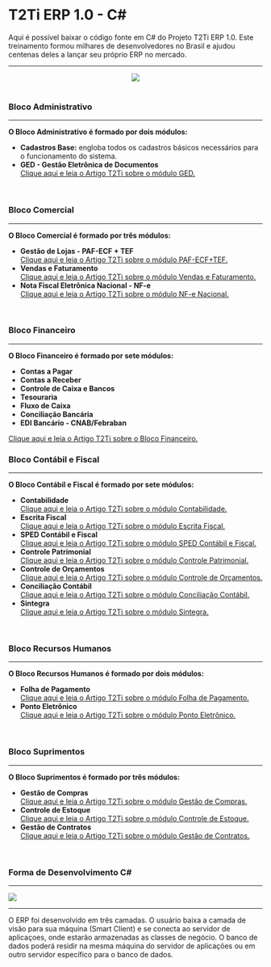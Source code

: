 <html>
        		<div class="bloco">
        			<div class="titulo_bloco">
        				<h1>T2Ti ERP 1.0 - C#</h1>
					Aqui é possível baixar o código fonte em C# do Projeto T2Ti ERP 1.0. 
          Este treinamento formou milhares de desenvolvedores no Brasil e ajudou centenas 
          deles a lançar seu próprio ERP no mercado.
					<hr />
        			</div>
        			<div class="conteudoTexto">
				<center>
    					<img src="http://t2ti.com/images/erp/t2ti_erp.jpg" />
				</center>
        				<br />				
        				<h3>Bloco Administrativo</h3> 
        				<hr />
						<b>O Bloco Administrativo é formado por dois módulos: </b>
						<ul>
							<li>
								<b>Cadastros Base:</b> engloba todos os cadastros básicos necessários para o funcionamento do sistema.
							</li>
							<li>
								<b> GED - Gestão Eletrônica de Documentos </b> <br />
								<a href="http://t2ti.com/erp/artigos/GED.pdf" target="_blank">Clique aqui e leia o Artigo T2Ti sobre o módulo GED.</a>
							</li>
						</ul>
        				<br />
        <h3>Bloco Comercial</h3> 
        				<hr />
						<b>O Bloco Comercial é formado por três módulos: </b>
						<ul>
							<li>
								<b> Gestão de Lojas - PAF-ECF + TEF </b> <br />
								<a href="http://t2ti.com/erp/artigos/PAF-ECF_TEF.pdf" target="_blank">Clique aqui e leia o Artigo T2Ti sobre o módulo PAF-ECF+TEF.</a>
							</li>
							<li>
							<b> 	Vendas e Faturamento </b> <br />
								<a href="http://t2ti.com/erp/artigos/VendasFaturamento.pdf" target="_blank">Clique aqui e leia o Artigo T2Ti sobre o módulo Vendas e Faturamento.</a>
							</li>
							<li>
							<b> 	Nota Fiscal Eletrônica Nacional - NF-e </b> <br />
								<a href="http://t2ti.com/erp/artigos/NF-e.pdf" target="_blank">Clique aqui e leia o Artigo T2Ti sobre o módulo NF-e Nacional.</a>
							</li>
						</ul>
        				<br />
        				<h3>Bloco Financeiro</h3> 
        				<hr />
						<b>O Bloco Financeiro é formado por sete módulos: </b>
							<ul>
								<li>
									<b>Contas a Pagar </b>
								</li>
								<li>
									<b>Contas a Receber</b>
								</li>
								<li>
									<b>Controle de Caixa e Bancos	</b>
								</li>
								<li>
									<b>Tesouraria</b>
								</li>
								<li>
									<b>Fluxo de Caixa</b>
								</li>
								<li>
									<b>Conciliação Bancária</b>
								</li>
								<li>
									<b>EDI Bancário - CNAB/Febraban</b>
								</li>
							</ul>
							<a href="http://t2ti.com/erp/artigos/Financeiro.pdf" target="_blank">Clique aqui e leia o Artigo T2Ti sobre o Bloco Financeiro.</a>
        				<br />
        				<h3>Bloco Contábil e Fiscal</h3> 
        				<hr />
						<b>O Bloco Contábil e Fiscal é formado por sete módulos: </b>
						<ul>
							<li>
							<b> 	Contabilidade </b> <br />
								<a href="http://t2ti.com/erp/artigos/Contabilidade.pdf" target="_blank">Clique aqui e leia o Artigo T2Ti sobre o módulo Contabilidade.</a>
							</li>
							<li>
								<b> Escrita Fiscal </b> <br />
								<a href="http://t2ti.com/erp/artigos/EscritaFiscal.pdf" target="_blank">Clique aqui e leia o Artigo T2Ti sobre o módulo Escrita Fiscal.</a>
							</li>
							<li>
								<b> SPED Contábil e Fiscal </b> <br />
								<a href="http://t2ti.com/erp/artigos/SPED.pdf" target="_blank">Clique aqui e leia o Artigo T2Ti sobre o módulo SPED Contábil e Fiscal.</a>
							</li>
							<li>
								<b> Controle Patrimonial </b> <br />
								<a href="http://t2ti.com/erp/artigos/Patrimonio.pdf" target="_blank">Clique aqui e leia o Artigo T2Ti sobre o módulo Controle Patrimonial.</a>
							</li>
							<li>
							<b> 	Controle de Orçamentos </b> <br />
								<a href="http://t2ti.com/erp/artigos/Orcamentos.pdf" target="_blank">Clique aqui e leia o Artigo T2Ti sobre o módulo Controle de Orçamentos.</a>
							</li>
							<li>
								<b> Conciliação Contábil </b> <br />
								<a href="http://t2ti.com/erp/artigos/ConciliacaoContabil.pdf" target="_blank">Clique aqui e leia o Artigo T2Ti sobre o módulo Conciliação Contábil.</a>
							</li>
							<li>
								<b> Sintegra </b> <br />
								<a href="artigos/Sintegra.pdf" target="_blank">Clique aqui e leia o Artigo T2Ti sobre o módulo Sintegra.</a>
							</li>
						</ul>
        				<br />
        				<h3>Bloco Recursos Humanos</h3> 
        				<hr />
						<b>O Bloco Recursos Humanos é formado por dois módulos: </b>
						<ul>
							<li>
								<b>Folha de Pagamento</b> <br />
								<a href="http://t2ti.com/erp/artigos/Folha.pdf" target="_blank">Clique aqui e leia o Artigo T2Ti sobre o módulo Folha de Pagamento.</a>
							</li>
							<li>
								<b>Ponto Eletrônico</b> <br />
								<a href="http://t2ti.com/erp/artigos/Ponto.pdf" target="_blank">Clique aqui e leia o Artigo T2Ti sobre o módulo Ponto Eletrônico.</a>
							</li>
						</ul>
        				<br />
        				<h3>Bloco Suprimentos</h3> 
        				<hr />
						<b>O Bloco Suprimentos é formado por três módulos: </b>
						<ul>
							<li>
								<b> Gestão de Compras </b> <br />
								<a href="http://t2ti.com/erp/artigos/Compras.pdf" target="_blank">Clique aqui e leia o Artigo T2Ti sobre o módulo Gestão de Compras.</a>
							</li>
							<li>
							<b> 	Controle de Estoque </b> <br />
								<a href="http://t2ti.com/erp/artigos/Estoque.pdf" target="_blank">Clique aqui e leia o Artigo T2Ti sobre o módulo Controle de Estoque.</a>
							</li>
							<li>
							<b> 	Gestão de Contratos </b> <br />
								<a href="http://t2ti.com/erp/artigos/Contratos.pdf" target="_blank">Clique aqui e leia o Artigo T2Ti sobre o módulo Gestão de Contratos.</a>
							</li>
						</ul>
        				<br />
        			</div>
        		</div>
    				<h3>Forma de Desenvolvimento C#</h3> 
            <hr />
					<img src="http://t2ti.com/images/erp/erp_c_sharp.png" />
    				<hr />
    				O ERP foi desenvolvido em três camadas. O usuário baixa a camada de visão para sua máquina (Smart Client) e se conecta ao servidor de 
    				aplicaçoes, onde estarão armazenadas as classes de negócio. 
    				O banco de dados poderá residir na mesma máquina do servidor de aplicações ou em outro servidor específico para o banco de dados. 		
            
</html>
